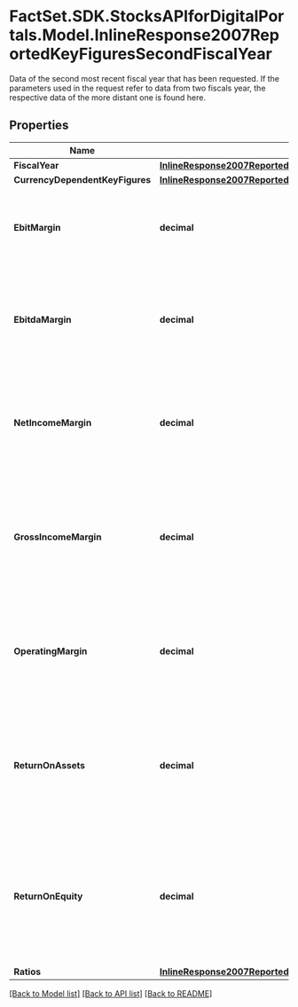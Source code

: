 # FactSet.SDK.StocksAPIforDigitalPortals.Model.InlineResponse2007ReportedKeyFiguresSecondFiscalYear
Data of the second most recent fiscal year that has been requested. If the parameters used in the request refer to data from two fiscals year, the respective data of the more distant one is found here.

## Properties

Name | Type | Description | Notes
------------ | ------------- | ------------- | -------------
**FiscalYear** | [**InlineResponse2007ReportedKeyFiguresFirstFiscalYearFiscalYear**](InlineResponse2007ReportedKeyFiguresFirstFiscalYearFiscalYear.md) |  | [optional] 
**CurrencyDependentKeyFigures** | [**InlineResponse2007ReportedKeyFiguresFirstFiscalYearCurrencyDependentKeyFigures**](InlineResponse2007ReportedKeyFiguresFirstFiscalYearCurrencyDependentKeyFigures.md) |  | [optional] 
**EbitMargin** | **decimal** | EBIT margin, which is the ratio of the EBIT, divided by the total sales revenue. | [optional] 
**EbitdaMargin** | **decimal** | EBITDA margin, which is the ratio of the EBITDA, divided by the total sales revenue. | [optional] 
**NetIncomeMargin** | **decimal** | Net income margin, which is the ratio of the net income, divided by the total sales revenue. | [optional] 
**GrossIncomeMargin** | **decimal** | Gross income margin, which is the ratio of the gross income, divided by the total sales revenue. | [optional] 
**OperatingMargin** | **decimal** | Operating margin, which is the ratio of the operating income, divided by the sales revenue. | [optional] 
**ReturnOnAssets** | **decimal** | Return on assets (ROA), which is the ratio of the net income, divided by the two-fiscal-year average of the total assets. | [optional] 
**ReturnOnEquity** | **decimal** | Return on equity (ROE), which is the ratio of the net income, divided by the two-fiscal-year average of the total shareholders&#39; equity. | [optional] 
**Ratios** | [**InlineResponse2007ReportedKeyFiguresFirstFiscalYearRatios**](InlineResponse2007ReportedKeyFiguresFirstFiscalYearRatios.md) |  | [optional] 

[[Back to Model list]](../README.md#documentation-for-models) [[Back to API list]](../README.md#documentation-for-api-endpoints) [[Back to README]](../README.md)

